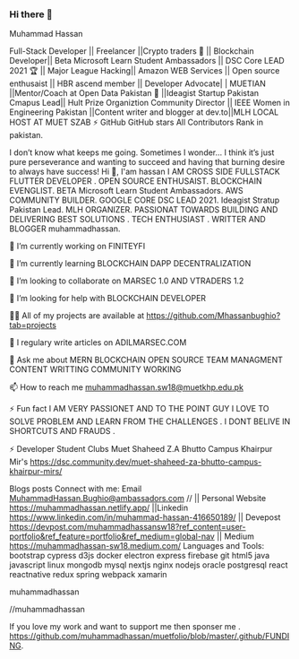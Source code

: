 ### Hi there 👋

Muhammad Hassan

Full-Stack Developer || Freelancer ||Crypto traders 🤝 || Blockchain Developer|| Beta Microsoft Learn Student Ambassadors || DSC Core LEAD 2021 🏆 || Major League Hacking|| Amazon WEB Services || Open source enthusaist || HBR ascend member || Developer Advocate| | MUETIAN ||Mentor/Coach at Open Data Pakistan 🤝 ||Ideagist Startup Pakistan Cmapus Lead|| Hult Prize Organiztion Community Director || IEEE Women in Engineering Pakistan ||Content writer and blogger at dev.to||MLH LOCAL HOST AT MUET SZAB ⚡️ GitHub GitHub stars All Contributors Rank in pakistan.

I don’t know what keeps me going. Sometimes I wonder… I think it’s just pure perseverance and wanting to succeed and having that burning desire to always have success! Hi 👋, I'am hassan I AM CROSS SIDE FULLSTACK FLUTTER DEVELOPER . OPEN SOURCE ENTHUSAIST. BLOCKCHAIN EVENGLIST. BETA Microsoft Learn Student Ambassadors. AWS COMMUNITY BUILDER. GOOGLE CORE DSC LEAD 2021. Ideagist Stratup Pakistan Lead. MLH ORGANIZER. PASSIONAT TOWARDS BUILDING AND DELIVERING BEST SOLUTIONS . TECH ENTHUSIAST . WRITTER AND BLOGGER muhammadhassan.

🔭 I’m currently working on FINITEYFI

🌱 I’m currently learning BLOCKCHAIN DAPP DECENTRALIZATION

👯 I’m looking to collaborate on MARSEC 1.0 AND VTRADERS 1.2

🤝 I’m looking for help with BLOCKCHAIN DEVELOPER

👨‍💻 All of my projects are available at https://github.com/Mhassanbughio?tab=projects

📝 I regulary write articles on ADILMARSEC.COM

💬 Ask me about MERN BLOCKCHAIN OPEN SOURCE TEAM MANAGMENT CONTENT WRITTING COMMUNITY WORKING

📫 How to reach me muhammadhassan.sw18@muetkhp.edu.pk

⚡ Fun fact I AM VERY PASSIONET AND TO THE POINT GUY I LOVE TO SOLVE PROBLEM AND LEARN FROM THE CHALLENGES . I DONT BELIVE IN SHORTCUTS AND FRAUDS .
   
⚡️ Developer Student Clubs Muet Shaheed Z.A Bhutto Campus Khairpur Mir's https://dsc.community.dev/muet-shaheed-za-bhutto-campus-khairpur-mirs/

Blogs posts Connect with me: Email MuhammadHassan.Bughio@ambassadors.com // || Personal Website https://muhammadhassan.netlify.app/ ||Linkedin https://www.linkedin.com/in/muhammad-hassan-416650189/ || Devepost https://devpost.com/muhammadhassansw18?ref_content=user-portfolio&ref_feature=portfolio&ref_medium=global-nav || Medium https://muhammadhassan-sw18.medium.com/ Languages and Tools: bootstrap cypress d3js docker electron express firebase git html5 java javascript linux mongodb mysql nextjs nginx nodejs oracle postgresql react reactnative redux spring webpack xamarin

muhammadhassan

//muhammadhassan

If you love my work and want to support me then sponser me . https://github.com/muhammadhassan/muetfolio/blob/master/.github/FUNDING.
